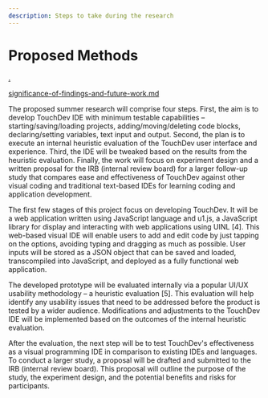 ```yaml
---
description: Steps to take during the research
---
```


# Proposed Methods

[.](./ "mention")

[significance-of-findings-and-future-work.md](significance-of-findings-and-future-work.md "mention")

The proposed summer research will comprise four steps. First, the aim is to develop TouchDev IDE with minimum testable capabilities – starting/saving/loading projects, adding/moving/deleting code blocks, declaring/setting variables, text input and output. Second, the plan is to execute an internal heuristic evaluation of the TouchDev user interface and experience. Third, the IDE will be tweaked based on the results from the heuristic evaluation. Finally, the work will focus on experiment design and a written proposal for the IRB (internal review board) for a larger follow-up study that compares ease and effectiveness of TouchDev against other visual coding and traditional text-based IDEs for learning coding and application development.

The first few stages of this project focus on developing TouchDev. It will be a web application written using JavaScript language and u1.js, a JavaScript library for display and interacting with web applications using UINL \[4]. This web-based visual IDE will enable users to add and edit code by just tapping on the options, avoiding typing and dragging as much as possible. User inputs will be stored as a JSON object that can be saved and loaded, transcompiled into JavaScript, and deployed as a fully functional web application.&#x20;

The developed prototype will be evaluated internally via a popular UI/UX usability methodology – a heuristic evaluation \[5]. This evaluation will help identify any usability issues that need to be addressed before the product is tested by a wider audience. Modifications and adjustments to the TouchDev IDE will be implemented based on the outcomes of the internal heuristic evaluation.

After the evaluation, the next step will be to test TouchDev's effectiveness as a visual programming IDE in comparison to existing IDEs and languages. To conduct a larger study, a proposal will be drafted and submitted to the IRB (internal review board). This proposal will outline the purpose of the study, the experiment design, and the potential benefits and risks for participants.
